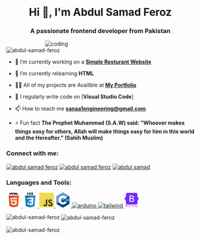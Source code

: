 <h1 align="center">Hi 👋, I'm Abdul Samad Feroz</h1>
<h3 align="center">A passionate frontend developer from Pakistan</h3>

<img align="right" alt="coding" width="400" src="https://github.com/user-attachments/assets/b24c5028-5f73-4c6a-885c-a6f0c6726c2f">


<p align="left"> <img src="https://komarev.com/ghpvc/?username=abdul-samad-feroz&label=Profile%20views&color=0e75b6&style=flat" alt="abdul-samad-feroz" /> </p>


- 🔭 I’m currently working on a [**Simple Resturant Website**](https://abdul-samad-feroz.github.io/Learning-Web-and-App-Development/Module%201/Assignment%209%20(Resturant%20Website)/index.html)

- 🌱 I’m currently relearning **HTML**

- 👨‍💻 All of my projects are Availible at [**My Portfolio**](https://abdulsamads-portfolio.vercel.app)

- 📝 I regularly write code on [**Visual Studio Code**]

- 📫 How to reach me **sanaa1engineering@gmail.com**

- ⚡ Fun fact **The Prophet Muhammad (S.A.W) said: "Whoever makes things easy for others, Allah will make things easy for him in this world and the Hereafter." (Sahih Muslim)**

<h3 align="left">Connect with me:</h3>
<p align="left">
<a href="https://www.linkedin.com/in/abdul-samad-feroz-41734a329" target="blank"><img align="center" src="https://raw.githubusercontent.com/rahuldkjain/github-profile-readme-generator/master/src/images/icons/Social/linked-in-alt.svg" alt="abdul samad feroz" height="30" width="40" /></a>
<a href="https://www.facebook.com/abdulsamadferoz" target="blank"><img align="center" src="https://raw.githubusercontent.com/rahuldkjain/github-profile-readme-generator/master/src/images/icons/Social/facebook.svg" alt="abdul samad feroz" height="30" width="40" /></a>
<a href="https://www.instagram.com/a_samad997" target="blank"><img align="center" src="https://raw.githubusercontent.com/rahuldkjain/github-profile-readme-generator/master/src/images/icons/Social/instagram.svg" alt="abdul samad" height="30" width="40" /></a>
</p>

<h3 align="left">Languages and Tools:</h3>
<p align="left">  <a href="https://www.w3.org/html/" target="_blank" rel="noreferrer"> <img src="https://raw.githubusercontent.com/devicons/devicon/master/icons/html5/html5-original-wordmark.svg" alt="html5" width="40" height="40"/> </a> <a href="https://www.w3schools.com/css/" target="_blank" rel="noreferrer"> <img src="https://raw.githubusercontent.com/devicons/devicon/master/icons/css3/css3-original-wordmark.svg" alt="css3" width="40" height="40"/> </a> <a href="https://developer.mozilla.org/en-US/docs/Web/JavaScript" target="_blank" rel="noreferrer"> <img src="https://raw.githubusercontent.com/devicons/devicon/master/icons/javascript/javascript-original.svg" alt="javascript" width="40" height="40"/> </a> <a href="https://www.w3schools.com/cpp/" target="_blank" rel="noreferrer"> <img src="https://raw.githubusercontent.com/devicons/devicon/master/icons/cplusplus/cplusplus-original.svg" alt="cplusplus" width="40" height="40"/> </a> <a href="https://www.arduino.cc/" target="_blank" rel="noreferrer"> <img src="https://cdn.worldvectorlogo.com/logos/arduino-1.svg" alt="arduino" width="40" height="40"/> </a> <a href="https://tailwindcss.com/" target="_blank" rel="noreferrer"> <img src="https://www.vectorlogo.zone/logos/tailwindcss/tailwindcss-icon.svg" alt="tailwind" width="40" height="40"/> </a> <a href="https://getbootstrap.com" target="_blank" rel="noreferrer"> <img src="https://raw.githubusercontent.com/devicons/devicon/master/icons/bootstrap/bootstrap-plain-wordmark.svg" alt="bootstrap" width="40" height="40"/> </a> </p>

<p><img align="left" src="https://github-readme-stats.vercel.app/api/top-langs?username=abdul-samad-feroz&show_icons=true&locale=en&layout=compact" alt="abdul-samad-feroz" /></p>

<p>&nbsp;<img align="center" src="https://github-readme-stats.vercel.app/api?username=abdul-samad-feroz&show_icons=true&locale=en" alt="abdul-samad-feroz" /></p>

<p><img align="center" src="https://github-readme-streak-stats.herokuapp.com/?user=abdul-samad-feroz&" alt="abdul-samad-feroz" /></p>
